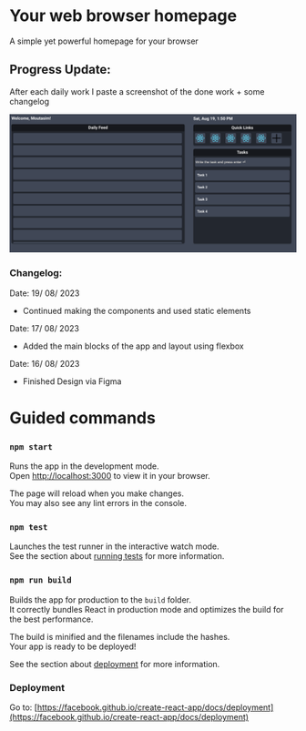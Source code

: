 # Your web browser homepage
A simple yet powerful homepage for your browser

## Progress Update:
After each daily work I paste a screenshot of the done work + some changelog

![img.png](img.png)

### Changelog:

Date: 19/ 08/ 2023
- Continued making the components and used static elements

Date: 17/ 08/ 2023
- Added the main blocks of the app and layout using flexbox  

Date: 16/ 08/ 2023
- Finished Design via Figma


# Guided commands

### `npm start`

Runs the app in the development mode.\
Open [http://localhost:3000](http://localhost:3000) to view it in your browser.

The page will reload when you make changes.\
You may also see any lint errors in the console.

### `npm test`

Launches the test runner in the interactive watch mode.\
See the section about [running tests](https://facebook.github.io/create-react-app/docs/running-tests) for more information.

### `npm run build`

Builds the app for production to the `build` folder.\
It correctly bundles React in production mode and optimizes the build for the best performance.

The build is minified and the filenames include the hashes.\
Your app is ready to be deployed!

See the section about [deployment](https://facebook.github.io/create-react-app/docs/deployment) for more information.

### Deployment

Go to: [https://facebook.github.io/create-react-app/docs/deployment](https://facebook.github.io/create-react-app/docs/deployment)
